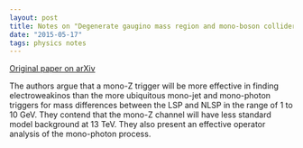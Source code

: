```yaml
---
layout: post
title: Notes on "Degenerate gaugino mass region and mono-boson collider signatures"
date: "2015-05-17"
tags: physics notes
---
```


[Original paper on arXiv](http://arxiv.org/abs/1410.6287)

The authors argue that a mono-Z trigger will be more effective in finding electroweakinos than the more ubiquitous mono-jet and mono-photon triggers for mass differences between the LSP and NLSP in the range of 1 to 10 GeV. They contend that the mono-Z channel will have less standard model background at 13 TeV. They also present an effective operator analysis of the mono-photon process.
